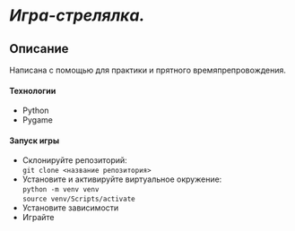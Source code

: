 # **_Игра-стрелялка._** 

## Описание

Написана с помощью для практики и прятного времяпрепровождения.

#### Технологии

- Python
- Pygame

#### Запуск игры

- Склонируйте репозиторий:  
``` git clone <название репозитория> ```
- Установите и активируйте виртуальное окружение:  
``` python -m venv venv ```  
``` source venv/Scripts/activate ``` 
- Установите зависимости   
- Играйте
